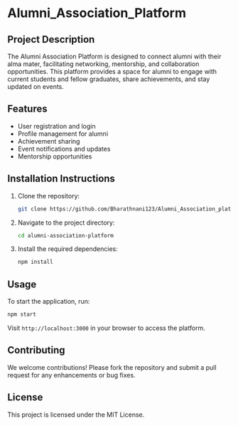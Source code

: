 # Alumni_Association_Platform

## Project Description
The Alumni Association Platform is designed to connect alumni with their alma mater, facilitating networking, mentorship, and collaboration opportunities. This platform provides a space for alumni to engage with current students and fellow graduates, share achievements, and stay updated on events.

## Features
- User registration and login
- Profile management for alumni
- Achievement sharing
- Event notifications and updates
- Mentorship opportunities

## Installation Instructions
1. Clone the repository:
   ```bash
   git clone https://github.com/Bharathnani123/Alumni_Association_platform.git
   ```
2. Navigate to the project directory:
   ```bash
   cd alumni-association-platform
   ```
3. Install the required dependencies:
   ```bash
   npm install
   ```

## Usage
To start the application, run:
```bash
npm start
```
Visit `http://localhost:3000` in your browser to access the platform.

## Contributing
We welcome contributions! Please fork the repository and submit a pull request for any enhancements or bug fixes.

## License
This project is licensed under the MIT License.
